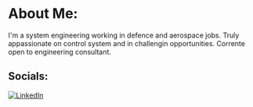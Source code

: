 # About Me:
I'm a system engineering working in defence and aerospace jobs. Truly appassionate on control system and in challengin opportunities.
Corrente open to engineering consultant.
 <br>


## Socials:
[![LinkedIn](https://img.shields.io/badge/LinkedIn-%230077B5.svg?logo=linkedin&logoColor=white)](https://linkedin.com/in/https://www.linkedin.com/in/lorenzo-rossi-ingaut/) 


